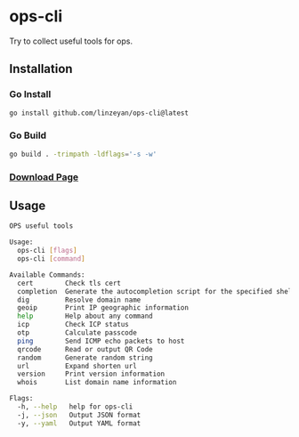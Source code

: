 # ops-cli

Try to collect useful tools for ops.

## Installation

### Go Install

```bash
go install github.com/linzeyan/ops-cli@latest
```

### Go Build

```bash
go build . -trimpath -ldflags='-s -w'
```

### [Download Page](https://github.com/linzeyan/ops-cli/releases/latest)


## Usage

```bash
OPS useful tools

Usage:
  ops-cli [flags]
  ops-cli [command]

Available Commands:
  cert        Check tls cert
  completion  Generate the autocompletion script for the specified shell
  dig         Resolve domain name
  geoip       Print IP geographic information
  help        Help about any command
  icp         Check ICP status
  otp         Calculate passcode
  ping        Send ICMP echo packets to host
  qrcode      Read or output QR Code
  random      Generate random string
  url         Expand shorten url
  version     Print version information
  whois       List domain name information

Flags:
  -h, --help   help for ops-cli
  -j, --json   Output JSON format
  -y, --yaml   Output YAML format
```

